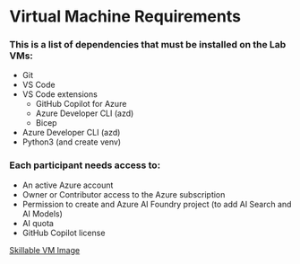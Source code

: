 
# Virtual Machine Requirements

### This is a list of dependencies that must be installed on the Lab VMs:

- Git
- VS Code
- VS Code extensions
    - GitHub Copilot for Azure
    - Azure Developer CLI (azd)
    - Bicep
- Azure Developer CLI (azd)
- Python3 (and create venv)

### Each participant needs access to:
- An active Azure account
- Owner or Contributor access to the Azure subscription
- Permission to create and Azure AI Foundry project (to add AI Search and AI Models)
- AI quota
- GitHub Copilot license

[Skillable VM Image](https://labondemand.com/LabProfile/185838)